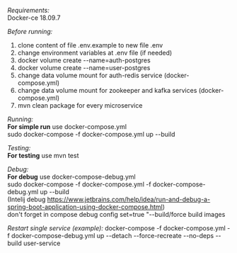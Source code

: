_Requirements:_  
Docker-ce 18.09.7  

_Before running:_
1) clone content of file .env.example to new file .env 
2) change environment variables at .env file (if needed)
3) docker volume create --name=auth-postgres
4) docker volume create --name=user-postgres
5) change data volume mount for auth-redis service (docker-compose.yml)
6) change data volume mount for zookeeper and kafka services (docker-compose.yml)
7) mvn clean package for every microservice

_Running:_  
**For simple run** use docker-compose.yml   
sudo docker-compose -f docker-compose.yml up --build

_Testing:_  
**For testing** use mvn test

_Debug:_  
**For debug** use docker-compose-debug.yml  
sudo docker-compose -f docker-compose.yml -f docker-compose-debug.yml up --build  
(Intelij debug https://www.jetbrains.com/help/idea/run-and-debug-a-spring-boot-application-using-docker-compose.html)  
don't forget in compose debug config set=true "--build/force build images

_Restart single service (example):_
docker-compose -f docker-compose.yml -f docker-compose-debug.yml up --detach --force-recreate --no-deps --build user-service

